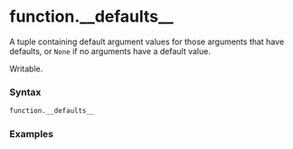 # function.\_\_defaults\_\_

A tuple containing default argument values for those arguments that have defaults, or `None` if no arguments have a default value.

Writable.

### Syntax

```python
function.__defaults__
```

### Examples

```python

```

